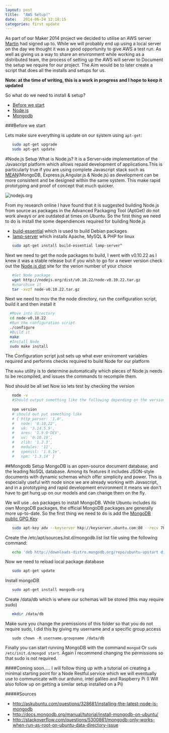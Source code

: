 ```yaml
---
layout: post
title:  "AWS Setup!"
date:   2014-06-24 12:18:15
categories: first update
---
```

As part of our Maker 2014 project we decided to utilise an AWS server [Martin]() had signed up to. While we will probably end up using a local server on the day we thought it was a good opportunity to give AWS a test run. As well as giving us a way to share an environment while working as a distributed team, the process of setting up the AWS will server to Document the setup we require for our project. The Aim would be to later create a script that does all the installs and setups for us.

**Note: at the time of writing, this is a work in progress and I hope to keep it updated**

So what do we need to install & setup?
 - [Before we start](#beforestart)
 - [Node.js](#nodesetup)
 - [Mongodb](#Mongodbsetup)

<a name="beforestart"></a>
###Before we start

Lets make sure everything is update on our system using `apt-get`:

```bash
   sudo apt-get upgrade 
   sudo apt-get update
```


<a name="nodesetup"></a>
#Node.js Setup
What is Node.js? It is a Server-side implementation of the Javascript platform which allows repaid development of applications.This is particularly true if you are using complete Javascript stack such as [MEAN]()(MongoDB, Express.js,Angular.js & Node.js) as development can be more consistent and be designed within the same system. This make rapid prototyping and proof of concept that much quicker.

![nodejs.org](https://cloud.githubusercontent.com/assets/3673943/3397003/7ab4c020-fd17-11e3-8c71-5f972dafdeba.jpg)

From my research online I have found that it is suggested building Node.js from source as packages in the Advanced Packaging Tool (AptGet) do not work always or are outdated at times on Ubuntu. So the first thing we need to do is install the some dependiences required for building Node.js
 - [build-essential](http://packages.ubuntu.com/lucid/build-essential) which is used to build Debian packages
 - [lamp-server](https://help.ubuntu.com/community/ApacheMySQLPHP) which installs Apache, MySQL & PHP for linux

```bash
   sudo apt-get install build-essential lamp-server^
```
Next we need to get the node packages to build, I went with v0.10.22 as I knew it was a stable release but if you wish to go for a newer version check out the [Node.js dist](http://nodejs.org/dist/) site for the verion number of your choice

```bash
   #Get Node package
   wget http://nodejs.org/dist/v0.10.22/node-v0.10.22.tar.gz
   #unarchive it
   tar -xvzf node-v0.10.22.tar.gz
```

Next we need to mov the the node directory, run the configuration script, build it and then install it
```bash
  #Move into directory
  cd node-v0.10.22
  #Run the configuration script
  ./configure
  #Build it
  make
  #Install Node
  sudo make install
```

The Configuration script just sets up what ever enviroment variables required and performs checks required to build Node for our platform

The `make` utility is to determine automatically which pieces of Node.js needs to be recompiled, and issues the commands to recompile them. 

Nod should be all set Now so lets test by checking the version
```bash
   node -v
   #Should output something like the following depending on the version you installed: v0.10.22
   
   npm version
   # should out put something like
   # { http_parser: '1.0',
   #   node: '0.10.22',
   #   v8: '3.14.5.9',
   #   ares: '1.9.0-DEV',
   #   uv: '0.10.19',
   #   zlib: '1.2.3',
   #   modules: '11',
   #   openssl: '1.0.1e',
   #   npm: '1.3.14' }
```
   
<a name="Mongodbsetup"></a>
##Mongodb Setup
MongoDB is an open-source document database, and the leading NoSQL database. Among its features it includes JSON-style documents with dynamic schemas which offer simplicity and power. This is especially useful with node since we are already working with Javascript, and in a prototyping and rapid development environment it means we don't have to get hung up on our models and can change them on the fly.

We will use `.deb` packages to install MongoDB. While Ubuntu includes its own MongoDB packages, the official MongoDB packages are generally more up-to-date.
So the first thing we need to do is add the [MongoDB public GPG Key ](http://docs.mongodb.org/10gen-gpg-key.asc)
```bash
   sudo apt-key adv --keyserver hkp://keyserver.ubuntu.com:80 --recv 7F0CEB10
```
Create the /etc/apt/sources.list.d/mongodb.list list file using the following command:
```bash   
   echo 'deb http://downloads-distro.mongodb.org/repo/ubuntu-upstart dist 10gen' | sudo tee /etc/apt/sources.list.d/mongodb.list
```

Now we need to reload local package database
```bash
   sudo apt-get update
```
Install mongoDB
```bash
   sudo apt-get install mongodb-org
```
Create /data/db which is where our schemas will be stored (this may require sudo)
```bash
   mkdir /data/db
```
Make sure you change the premissions of this folder so that you do not require sudo, I did this by giving my username and a specific group access
```
   sudo chown -R username.groupname /data/db
```
Finally you can start running MongoDB with the command `mongod` Or `sudo /etc/init.d/mongod start`.
Again I recommend changing the permissions so that sudo is not required.


####Coming soon..... 
I will follow thing up with a tutorial on creating a minimal starting point for a Node Restful service which we will eventually use to communicate with our arduino, intel galileo and Raspberry Pi (I Will also follow up on getting a similar setup installed on a Pi)

#####Sources
- http://askubuntu.com/questions/328681/installing-the-latest-node-js-mongodb
- http://docs.mongodb.org/manual/tutorial/install-mongodb-on-ubuntu/
- http://stackoverflow.com/questions/5300861/mongodb-only-works-when-run-as-root-on-ubuntu-data-directory-issue
